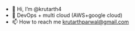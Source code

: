 - 👋 Hi, I’m @krutarth4
- 👀 DevOps + multi cloud (AWS+google cloud)
- 📫 How to reach me krutarthparwal@gmail.com

<!---
krutarth4/krutarth4 is a ✨ special ✨ repository because its `README.md` (this file) appears on your GitHub profile.
You can click the Preview link to take a look at your changes.
--->
